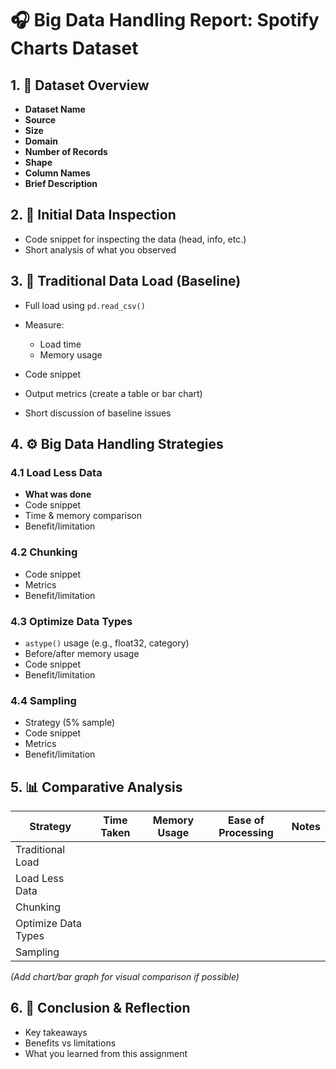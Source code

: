# 🎧 Big Data Handling Report: Spotify Charts Dataset

## 1. 📁 Dataset Overview

* **Dataset Name**
* **Source**
* **Size**
* **Domain**
* **Number of Records**
* **Shape**
* **Column Names**
* **Brief Description**

## 2. 🧪 Initial Data Inspection

* Code snippet for inspecting the data (head, info, etc.)
* Short analysis of what you observed

## 3. 🐼 Traditional Data Load (Baseline)

* Full load using `pd.read_csv()`
* Measure:

  * Load time
  * Memory usage
* Code snippet
* Output metrics (create a table or bar chart)
* Short discussion of baseline issues

## 4. ⚙️ Big Data Handling Strategies

### 4.1 Load Less Data

* **What was done**
* Code snippet
* Time & memory comparison
* Benefit/limitation

### 4.2 Chunking

* Code snippet
* Metrics
* Benefit/limitation

### 4.3 Optimize Data Types

* `astype()` usage (e.g., float32, category)
* Before/after memory usage
* Code snippet
* Benefit/limitation

### 4.4 Sampling

* Strategy (5% sample)
* Code snippet
* Metrics
* Benefit/limitation

## 5. 📊 Comparative Analysis

| Strategy            | Time Taken | Memory Usage | Ease of Processing | Notes |
| ------------------- | ---------- | ------------ | ------------------ | ----- |
| Traditional Load    |            |              |                    |       |
| Load Less Data      |            |              |                    |       |
| Chunking            |            |              |                    |       |
| Optimize Data Types |            |              |                    |       |
| Sampling            |            |              |                    |       |

*(Add chart/bar graph for visual comparison if possible)*

## 6. 🧠 Conclusion & Reflection

* Key takeaways
* Benefits vs limitations
* What you learned from this assignment

